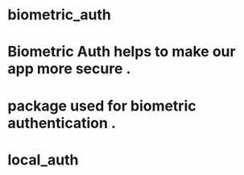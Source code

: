 # biometric_auth

# Biometric Auth helps to make our app more secure .
# package used for biometric authentication  .
# local_auth

